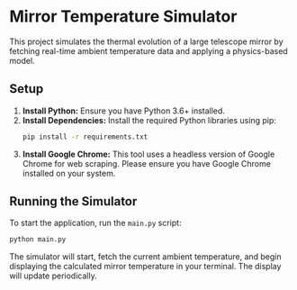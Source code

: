 # Mirror Temperature Simulator

This project simulates the thermal evolution of a large telescope mirror by fetching real-time ambient temperature data and applying a physics-based model.

## Setup

1.  **Install Python:** Ensure you have Python 3.6+ installed.
2.  **Install Dependencies:** Install the required Python libraries using pip:
    ```bash
    pip install -r requirements.txt
    ```
3.  **Install Google Chrome:** This tool uses a headless version of Google Chrome for web scraping. Please ensure you have Google Chrome installed on your system.

## Running the Simulator

To start the application, run the `main.py` script:

```bash
python main.py
```

The simulator will start, fetch the current ambient temperature, and begin displaying the calculated mirror temperature in your terminal. The display will update periodically.
